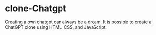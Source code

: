 # clone-Chatgpt
Creating a own chatgpt can always be a dream. It is possible to create a ChatGPT clone using HTML, CSS, and JavaScript.
